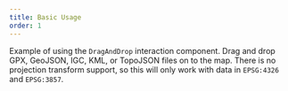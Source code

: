```yaml
---
title: Basic Usage
order: 1
---
```


Example of using the `DragAndDrop` interaction component. Drag and drop GPX, 
GeoJSON, IGC, KML, or TopoJSON files on to the map. There is no projection 
transform support, so this will only work with data in `EPSG:4326` and `EPSG:3857`.